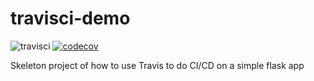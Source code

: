 # travisci-demo


 ![travisci](https://api.travis-ci.com/krakchris/travisci-demo.svg?branch=master) [![codecov](https://codecov.io/gh/krakchris/travisci-demo/branch/master/graph/badge.svg)](https://codecov.io/gh/krakchris/travisci-demo) 


Skeleton project of how to use Travis to do CI/CD on a simple flask app